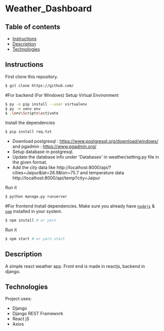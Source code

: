 # Weather_Dashboard

## Table of contents
* [Instructions](#Instructions)
* [Description](#Description)
* [Technologies](#Technologies)


## Instructions

First clone this repository.
```bash
$ git clone https://github.com/
```
#For backend
(For Windows)
Setup Virtual Environment 
```bash
$ py -m pip install --user virtualenv
$ py -m venv env
$ .\env\Scripts\activate
```

Install the dependencies
```bash
$ pip install req.txt
```
* Download postgresql : https://www.postgresql.org/download/windows/ and pgadmin : https://www.pgadmin.org/
* Setup database in postgresql.
* Update the database info under 'Databases' in weather/setting.py file in the given format.
* Add the city data like http://localhost:8000/api/?cities=Jaipur&lat=26.9&lon=75.7 and temperature data http://localhost:8000/api/temp?city=Jaipur



Run it
```bash
$ python manage.py runserver
```


#For frontend
Install dependencies. Make sure you already have [`nodejs`](https://nodejs.org/en/) & [`npm`](https://www.npmjs.com/) installed in your system.
```bash
$ npm install # or yarn
```

Run it
```bash
$ npm start # or yarn start
```

## Description
A simple react weather app. Front end is made in reactjs, backend in django. 
 
## Technologies
Project uses:
* Django
* Django REST Framework
* React jS
* Axios


